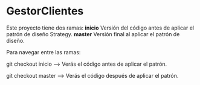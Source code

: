 # GestorClientes

Este proyecto tiene dos ramas:
**inicio** Versión del código antes de aplicar el patrón de diseño Strategy.
**master** Versión final al aplicar el patrón de diseño.

Para navegar entre las ramas: 

git checkout inicio --> Verás el código antes de aplicar el patrón.

git checkout master --> Verás el código después de aplicar el patrón.
